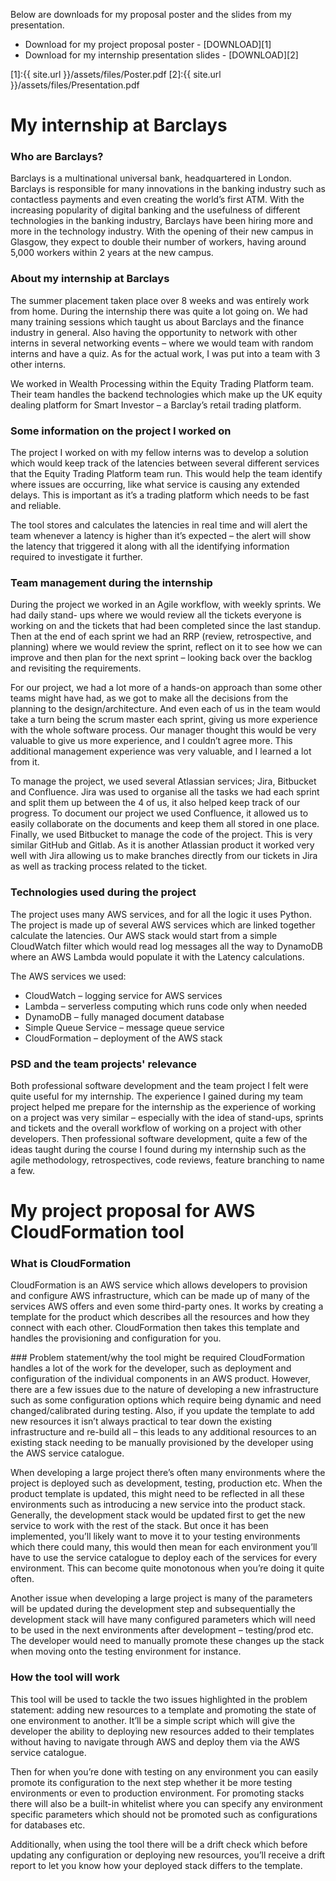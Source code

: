 Below are downloads for my proposal poster and the slides from my presentation.
* Download for my project proposal poster - [DOWNLOAD][1]
* Download for my internship presentation slides - [DOWNLOAD][2]

[1]:{{ site.url }}/assets/files/Poster.pdf
[2]:{{ site.url }}/assets/files/Presentation.pdf

# My internship at Barclays

### Who are Barclays?
Barclays is a multinational universal bank, headquartered in London. Barclays is responsible for many innovations in the banking industry such as contactless payments and even creating the world’s first ATM. With the increasing popularity of digital banking and the usefulness of different technologies in the banking industry, Barclays have been hiring more and more in the technology industry. With the opening of their new campus in Glasgow, they expect to double their number of workers, having around 5,000 workers within 2 years at the new campus.

### About my internship at Barclays
The summer placement taken place over 8 weeks and was entirely work from home. During the internship there was quite a lot going on. We had many training sessions which taught us about Barclays and the finance industry in general. Also having the opportunity to network with other interns in several networking events – where we would team with random interns and have a quiz. As for the actual work, I was put into a team with 3 other interns.

We worked in Wealth Processing within the Equity Trading Platform team. Their team handles the backend technologies which make up the UK equity dealing platform for Smart Investor – a Barclay’s retail trading platform.

### Some information on the project I worked on
The project I worked on with my fellow interns was to develop a solution which would keep track of the latencies between several different services that the Equity Trading Platform team run. This would help the team identify where issues are occurring, like what service is causing any extended delays. This is important as it’s a trading platform which needs to be fast and reliable.

The tool stores and calculates the latencies in real time and will alert the team whenever a latency is higher than it’s expected – the alert will show the latency that triggered it along with all the identifying information required to investigate it further.

### Team management during the internship
During the project we worked in an Agile workflow, with weekly sprints. We had daily stand- ups where we would review all the tickets everyone is working on and the tickets that had been completed since the last standup. Then at the end of each sprint we had an RRP (review, retrospective, and planning) where we would review the sprint, reflect on it to see how we can improve and then plan for the next sprint – looking back over the backlog and revisiting the requirements.

For our project, we had a lot more of a hands-on approach than some other teams might have had, as we got to make all the decisions from the planning to the design/architecture. And even each of us in the team would take a turn being the scrum master each sprint, giving us more experience with the whole software process. Our manager thought this would be very valuable to give us more experience, and I couldn’t agree more. This additional management experience was very valuable, and I learned a lot from it.

To manage the project, we used several Atlassian services; Jira, Bitbucket and Confluence. Jira was used to organise all the tasks we had each sprint and split them up between the 4 of us, it also helped keep track of our progress. To document our project we used Confluence, it allowed us to easily collaborate on the documents and keep them all stored in one place. Finally, we used Bitbucket to manage the code of the project. This is very similar GitHub and Gitlab. As it is another Atlassian product it worked very well with Jira allowing us to make branches directly from our tickets in Jira as well as tracking process related to the ticket.

### Technologies used during the project
The project uses many AWS services, and for all the logic it uses Python. The project is made up of several AWS services which are linked together calculate the latencies. Our AWS stack would start from a simple CloudWatch filter which would read log messages all the way to DynamoDB where an AWS Lambda would populate it with the Latency calculations.

The AWS services we used:
* CloudWatch – logging service for AWS services
* Lambda – serverless computing which runs code only when needed
* DynamoDB – fully managed document database
* Simple Queue Service – message queue service
* CloudFormation – deployment of the AWS stack

### PSD and the team projects' relevance
Both professional software development and the team project I felt were quite useful for my internship. The experience I gained during my team project helped me prepare for the internship as the experience of working on a project was very similar – especially with the idea of stand-ups, sprints and tickets and the overall workflow of working on a project with other developers. Then professional software development, quite a few of the ideas taught during the course I found during my internship such as the agile methodology, retrospectives, code reviews, feature branching to name a few.

# My project proposal for AWS CloudFormation tool

### What is CloudFormation
CloudFormation is an AWS service which allows developers to provision and configure AWS infrastructure, which can be made up of many of the services AWS offers and even some third-party ones. It works by creating a template for the product which describes all the resources and how they connect with each other. CloudFormation then takes this template and handles the provisioning and configuration for you.

### Problem statement/why the tool might be required
CloudFormation handles a lot of the work for the developer, such as deployment and configuration of the individual components in an AWS product. However, there are a few issues due to the nature of developing a new infrastructure such as some configuration options which require being dynamic and need changed/calibrated during testing. Also, if you update the template to add new resources it isn’t always practical to tear down the existing infrastructure and re-build all – this leads to any additional resources to an existing stack needing to be manually provisioned by the developer using the AWS service catalogue.

When developing a large project there’s often many environments where the project is deployed such as development, testing, production etc. When the product template is updated, this might need to be reflected in all these environments such as introducing a new service into the product stack. Generally, the development stack would be updated first to get the new service to work with the rest of the stack. But once it has been implemented, you’ll likely want to move it to your testing environments which there could many, this would then mean for each environment you’ll have to use the service catalogue to deploy each of the services for every environment. This can become quite monotonous when you’re doing it quite often.

Another issue when developing a large project is many of the parameters will be updated during the development step and subsequentially the development stack will have many configured parameters which will need to be used in the next environments after development – testing/prod etc. The developer would need to manually promote these changes up the stack when moving onto the testing environment for instance.

### How the tool will work
This tool will be used to tackle the two issues highlighted in the problem statement: adding new resources to a template and promoting the state of one environment to another. It’ll be a simple script which will give the developer the ability to deploying new resources added to their templates without having to navigate through AWS and deploy them via the AWS service catalogue.

Then for when you’re done with testing on any environment you can easily promote its configuration to the next step whether it be more testing environments or even to production environment. For promoting stacks there will also be a built-in whitelist where you can specify any environment specific parameters which should not be promoted such as configurations for databases etc.

Additionally, when using the tool there will be a drift check which before updating any configuration or deploying new resources, you’ll receive a drift report to let you know how your deployed stack differs to the template.
